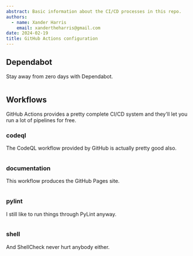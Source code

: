 ```yaml
---
abstract: Basic information about the CI/CD processes in this repo.
authors:
  - name: Xander Harris
    email: xandertheharris@gmail.com
date: 2024-02-19
title: GitHub Actions configuration
---
```


## Dependabot

Stay away from zero days with Dependabot.

```{autoyaml} .github/dependabot.yml
```

## Workflows

GitHub Actions provides a pretty complete CI/CD system and they'll let you
run a lot of pipelines for free.

### codeql

The CodeQL workflow provided by GitHub is actually pretty good also.

```{autoyaml} .github/workflows/codeql.yml
```

### documentation

This workflow produces the GitHub Pages site.

```{autoyaml} .github/workflows/documentation.yml
```

### pylint

I still like to run things through PyLint anyway.

```{autoyaml} .github/workflows/pylint.yml
```

### shell

And ShellCheck never hurt anybody either.

```{autoyaml} .github/workflows/shell.yml
```
